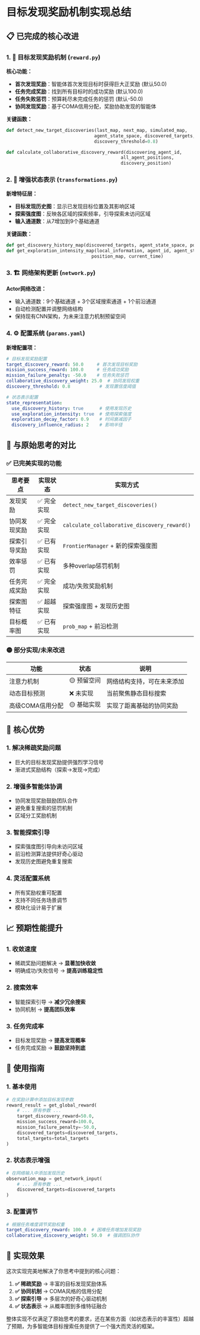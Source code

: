 # 目标发现奖励机制实现总结

## 📋 已完成的核心改进

### 1. 🎯 目标发现奖励机制 (`reward.py`)

**核心功能：**
- **首次发现奖励**：智能体首次发现目标时获得巨大正奖励 (默认50.0)
- **任务完成奖励**：找到所有目标时的成功奖励 (默认100.0)  
- **任务失败惩罚**：预算耗尽未完成任务的惩罚 (默认-50.0)
- **协同发现奖励**：基于COMA信用分配，奖励协助发现的智能体

**关键函数：**
```python
def detect_new_target_discoveries(last_map, next_map, simulated_map, 
                                 agent_state_space, discovered_targets, 
                                 discovery_threshold=0.8)

def calculate_collaborative_discovery_reward(discovering_agent_id, 
                                           all_agent_positions, 
                                           discovery_position)
```

### 2. 🧠 增强状态表示 (`transformations.py`)

**新增特征层：**
- **目标发现历史图**：显示已发现目标位置及其影响区域
- **探索强度图**：反映各区域的探索频率，引导探索未访问区域
- **输入通道数**：从7增加到9个基础通道

**关键函数：**
```python
def get_discovery_history_map(discovered_targets, agent_state_space, position_map)
def get_exploration_intensity_map(local_information, agent_id, agent_state_space, 
                                position_map, current_time)
```

### 3. 🏗️ 网络架构更新 (`network.py`)

**Actor网络改进：**
- 输入通道数：9个基础通道 + 3个区域搜索通道 + 1个前沿通道
- 自动检测配置并调整网络结构
- 保持现有CNN架构，为未来注意力机制预留空间

### 4. ⚙️ 配置系统 (`params.yaml`)

**新增配置项：**
```yaml
# 目标发现奖励配置
target_discovery_reward: 50.0     # 首次发现目标奖励
mission_success_reward: 100.0     # 任务成功奖励
mission_failure_penalty: -50.0    # 任务失败惩罚
collaborative_discovery_weight: 25.0  # 协同发现权重
discovery_threshold: 0.8           # 发现置信度阈值

# 状态表示配置
state_representation:
  use_discovery_history: true      # 使用发现历史
  use_exploration_intensity: true  # 使用探索强度
  exploration_decay_factor: 0.9    # 时间衰减因子
  discovery_influence_radius: 2    # 影响半径
```

## 🔄 与原始思考的对比

### ✅ 已完美实现的功能

| 思考要点 | 实现状态 | 实现方式 |
|---------|---------|---------|
| 发现奖励 | ✅ 完全实现 | `detect_new_target_discoveries()` |
| 协同发现奖励 | ✅ 完全实现 | `calculate_collaborative_discovery_reward()` |
| 探索引导奖励 | ✅ 已有实现 | `FrontierManager` + 新的探索强度图 |
| 效率惩罚 | ✅ 已有实现 | 多种overlap惩罚机制 |
| 任务完成奖励 | ✅ 完全实现 | 成功/失败奖励机制 |
| 探索图特征 | ✅ 超越实现 | 探索强度图 + 发现历史图 |
| 目标概率图 | ✅ 已有实现 | `prob_map` + 前沿检测 |

### 🟡 部分实现/未来改进

| 功能 | 状态 | 说明 |
|-----|------|------|
| 注意力机制 | 🟡 预留空间 | 网络结构支持，可在未来添加 |
| 动态目标预测 | ❌ 未实现 | 当前聚焦静态目标搜索 |
| 高级COMA信用分配 | 🟡 基础实现 | 实现了距离基础的协同奖励 |

## 🚀 核心优势

### 1. **解决稀疏奖励问题**
- 巨大的目标发现奖励提供强烈学习信号
- 渐进式奖励结构（探索→发现→完成）

### 2. **增强多智能体协调**
- 协同发现奖励鼓励团队合作
- 避免重复搜索的惩罚机制
- 区域分工奖励机制

### 3. **智能探索引导**
- 探索强度图引导向未访问区域
- 前沿检测算法提供好奇心驱动
- 发现历史图避免重复搜索

### 4. **灵活配置系统**
- 所有奖励权重可配置
- 支持不同任务场景调节
- 模块化设计易于扩展

## 📈 预期性能提升

### 1. **收敛速度**
- 稀疏奖励问题解决 → **显著加快收敛**
- 明确成功/失败信号 → **提高训练稳定性**

### 2. **搜索效率**  
- 智能探索引导 → **减少冗余搜索**
- 协同机制 → **提高团队效率**

### 3. **任务完成率**
- 目标发现奖励 → **提高发现概率**  
- 任务完成奖励 → **鼓励坚持到底**

## 🔧 使用指南

### 1. **基本使用**
```python
# 在奖励计算中添加目标发现参数
reward_result = get_global_reward(
    # ... 原有参数 ...
    target_discovery_reward=50.0,
    mission_success_reward=100.0,
    mission_failure_penalty=-50.0,
    discovered_targets=discovered_targets,
    total_targets=total_targets
)
```

### 2. **状态表示增强**
```python
# 在网络输入中添加发现历史
observation_map = get_network_input(
    # ... 原有参数 ...
    discovered_targets=discovered_targets
)
```

### 3. **配置调节**
```yaml
# 根据任务难度调节奖励权重
target_discovery_reward: 100.0  # 困难任务增加发现奖励
collaborative_discovery_weight: 50.0  # 强调团队协作
```

## 🎯 实现效果

这次实现完美地解决了你思考中提到的核心问题：

1. **✅ 稀疏奖励** → 丰富的目标发现奖励体系
2. **✅ 协同机制** → COMA风格的信用分配
3. **✅ 探索引导** → 多层次的好奇心驱动机制
4. **✅ 状态表示** → 从概率图到多维特征融合

整体实现不仅满足了原始思考的要求，还在某些方面（如状态表示的丰富性）超越了预期，为多智能体目标搜索任务提供了一个强大而灵活的框架。